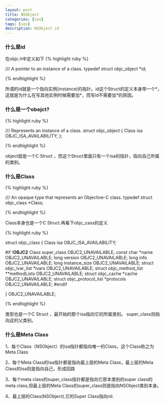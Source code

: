 ```yaml
---
layout: post
title: NSObject
categories: [ios]
tags: [ios]
description: NSObject id
---
```


<h3>什么是id</h3>

在objc.h中定义如下
{% highlight ruby %}

/// A pointer to an instance of a class.
typedef struct objc_object *id;

{% endhighlight %}

<p>
所谓的id就是一个指向实例(instance)的指针。id这个Struct的定义本身带一个*，这就是为什么在写其他实例时候需要加*，而写id不需要加*的原因。
</p>

<h3>
什么是一个obejct?
</h3>

{% highlight ruby %}

/// Represents an instance of a class.
struct objc_object {
    Class isa  OBJC_ISA_AVAILABILITY;
};

{% endhighlight %}

<p>
object就是一个C Struct ，而这个Struct里面只有一个isa的指针，指向自己所属的类别。
</p>

<h3>
什么是Class
</h3>

{% highlight ruby %}

/// An opaque type that represents an Objective-C class.
typedef struct objc_class *Class;

{% endhighlight %}

<p>
Class本身也是一个C Struct.再看下objc_cass的定义
</p>

{% highlight ruby %}

struct objc_class {
    Class isa  OBJC_ISA_AVAILABILITY;

#if !__OBJC2__
    Class super_class                                        OBJC2_UNAVAILABLE;
    const char *name                                         OBJC2_UNAVAILABLE;
    long version                                             OBJC2_UNAVAILABLE;
    long info                                                OBJC2_UNAVAILABLE;
    long instance_size                                       OBJC2_UNAVAILABLE;
    struct objc_ivar_list *ivars                             OBJC2_UNAVAILABLE;
    struct objc_method_list **methodLists                    OBJC2_UNAVAILABLE;
    struct objc_cache *cache                                 OBJC2_UNAVAILABLE;
    struct objc_protocol_list *protocols                     OBJC2_UNAVAILABLE;
#endif

} OBJC2_UNAVAILABLE;

{% endhighlight %}

<p>
类型也是一个C Struct ，最开始的那个isa指向它的所属类别。
super_class则指向这的父类别。  
</p>

<h3>什么是Meta Class</h3>
<p>

1、每个Class（NSObject）的isa指针都指向唯一的Class，这个Class称之为Meta Class

2、每个Meta Class的isa指针都是指向最上层的Meta Class，最上层的Meta Class的isa则是指向自己，形成回路

3、每个meta class的super_class指针都是指向它原本类别的super class的meta class,但最上层的Meta Class的super_class则是指向NSObject类别本身。

4、最上层的Class(NSObject),它的Super Class指向nil.

</p>





